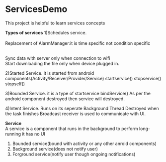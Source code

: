# ServicesDemo
This project is helpful to learn services concepts

<b>Types of services</b>
1)Schedules service.<br>
<br>Replacement of AlarmManager:it is time specific not condition specific 

<br>Sync data with server only when connection to wifi
<br>Start downloading the file only when device plugged in.


2)Started Service.
it is started from android components(Activity/Receiver/Provider/Service)
startservice()
stopservice()
stopself()


3)Bounded Service.
it is a type of startservice 
bindService()
As per the android component destroyed then service will destroyed.


4)Intent Service.
Runs on its seperate Background Thread 
Destroyed when the task finishes
Broadcast receiver is used to communicate with UI.




<b>Service</b><br>
A service is a component that runs in the background to perform long-running it has no UI
<br>

1) Bounded service(bound with activity or any other anroid components)<br>
2) Background service(does not notify user)<br>
3) Forground service(notify user though ongoing notifications)<br>
